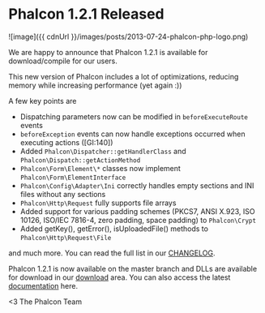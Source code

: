 Phalcon 1.2.1 Released
======================

![image]({{ cdnUrl }}/images/posts/2013-07-24-phalcon-php-logo.png)

We are happy to announce that Phalcon 1.2.1 is available for download/compile for our users.

This new version of Phalcon includes a lot of optimizations, reducing memory while increasing performance (yet again :))

A few key points are

- Dispatching parameters now can be modified in `beforeExecuteRoute` events
- `beforeException` events can now handle exceptions occurred when executing actions ([GI:140])
- Added `Phalcon\Dispatcher::getHandlerClass` and `Phalcon\Dispatch::getActionMethod`
- `Phalcon\Form\Element\*` classes now implement `Phalcon\Form\ElementInterface`
- `Phalcon\Config\Adapter\Ini` correctly handles empty sections and INI files without any sections
- `Phalcon\Http\Request` fully supports file arrays
- Added support for various padding schemes (PKCS7, ANSI X.923, ISO 10126, ISO/IEC 7816-4, zero padding, space padding) to `Phalcon\Crypt`
- Added getKey(), getError(), isUploadedFile() methods to `Phalcon\Http\Request\File`

and much more. You can read the full list in our [CHANGELOG](https://github.com/phalcon/cphalcon/blob/1.2.1/CHANGELOG).

Phalcon 1.2.1 is now available on the master branch and DLLs are available for download in our [download](https://www.phalconphp.com/download) area. You can also access the latest [documentation](https://www.phalconphp.com/documentation) here.


<3 The Phalcon Team
